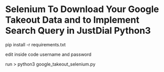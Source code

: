 # Selenium To Download Your Google Takeout Data and to Implement Search Query in JustDial Python3

pip install -r requirements.txt

edit inside code username and password

run >
python3 google_takeout_selenium.py
